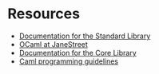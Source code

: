 # Resources

* [Documentation for the Standard Library](http://caml.inria.fr/pub/docs/manual-ocaml/libref/index.html)
* [OCaml at JaneStreet](https://ocaml.janestreet.com/)
* [Documentation for the Core Library](https://ocaml.janestreet.com/ocaml-core/latest/doc/core/index.html)
* [Caml programming guidelines](http://caml.inria.fr/resources/doc/guides/guidelines.en.html)
